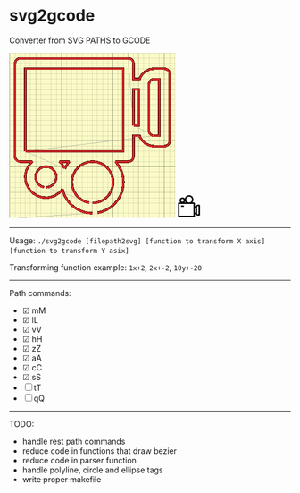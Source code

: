 # svg2gcode
Converter from SVG PATHS to GCODE

![example_gcode](./images/camera_gcode.png)
![example_svg](./images/camera_svg.png)

---
Usage: `./svg2gcode [filepath2svg] [function to transform X axis] [function to transform Y asix]`

Transforming function example: `1x+2`, `2x+-2`, `10y+-20`

---
Path commands:
- &#9745; mM
- &#9745; lL
- &#9745; vV
- &#9745; hH 
- &#9745; zZ
- &#9745; aA
- &#9745; cC
- &#9745; sS
- &#9744; tT
- &#9744; qQ

---
TODO:
* handle rest path commands
* reduce code in functions that draw bezier
* reduce code in parser function
* handle polyline, circle and ellipse tags
* ~~write proper makefile~~
